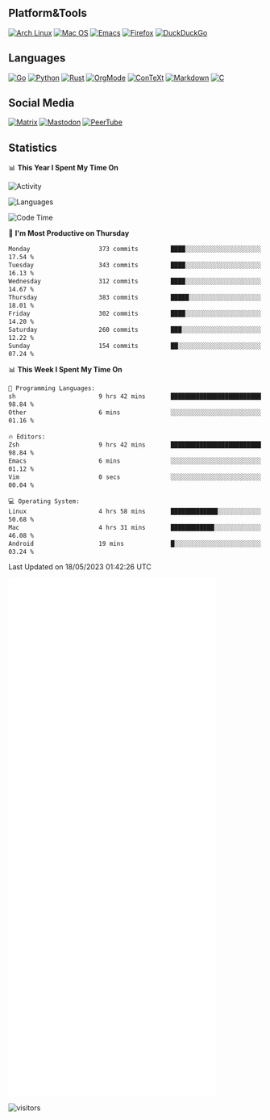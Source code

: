 ## Platform&Tools

[![Arch Linux](https://img.shields.io/badge/ArchLinux-1793D1?logo=arch-linux&logoColor=fff&style=flat-square)](https://archlinux.org/)
[![Mac OS](https://img.shields.io/badge/MacOS-000000?style=flat-square&logo=macos&logoColor=F0F0F0)](https://www.apple.com/macos/)
[![Emacs](https://img.shields.io/badge/Emacs-%237F5AB6.svg?&style=flat-square&logo=gnu-emacs&logoColor=white)](https://www.gnu.org/software/emacs/)
[![Firefox](https://img.shields.io/badge/Firefox-FF7139?style=flat-square&logo=Firefox-Browser&logoColor=white)](https://firefox.com/)
[![DuckDuckGo](https://img.shields.io/badge/DuckDuckGo-DE5833?style=flat-square&logo=DuckDuckGo&logoColor=white)](https://duckduckgo.com/)

## Languages

[![Go](https://img.shields.io/badge/Golang-%2300ADD8.svg?style=flat-square&logo=go&logoColor=white)](https://golang.org/)
[![Python](https://img.shields.io/badge/Python-3670A0?style=flat-square&logo=python&logoColor=ffdd54)](https://www.python.org/)
[![Rust](https://img.shields.io/badge/Rust-%23000000.svg?style=flat-square&logo=rust&logoColor=white)](https://www.rust-lang.org/)
[![OrgMode](https://img.shields.io/badge/OrgMode-%23000000.svg?style=flat-square&logo=org&logoColor=white)](https://orgmode.org/)
[![ConTeXt](https://img.shields.io/badge/ConTeXt-%23008080.svg?style=flat-square&logo=latex&logoColor=white)](https://contextgarden.net/)
[![Markdown](https://img.shields.io/badge/MarkDown-%23000000.svg?style=flat-square&logo=markdown&logoColor=white)](https://daringfireball.net/projects/markdown/)
[![C](https://img.shields.io/badge/C-%2300599C.svg?style=flat-square&logo=c&logoColor=white)](https://www.iso.org/standard/74528.html)

## Social Media
<!--[![Telegram](https://img.shields.io/badge/SteamedFish-2CA5E0?style=social&logo=telegram&logoColor=white)](https://t.me/SteamedFish)-->

[![Matrix](https://img.shields.io/badge/SteamedFish-2CA5E0?style=social&logo=matrix&logoColor=black)](https://matrix.to/#/@i:steamedfish.org)
[![Mastodon](https://img.shields.io/mastodon/follow/109596467238113271?domain=https%3A%2F%2Fmastodon.steamedfish.org%2F&style=social)](https://steamedfish.org/@SteamedFish)
[![PeerTube](https://img.shields.io/badge/PeerTube-23000000.svg?logo=peertube&style=social)](https://peertube.steamedfish.org/)

## Statistics


📊 **This Year I Spent My Time On** 

![Activity](https://wakatime.com/share/@SteamedFish/7529f30a-f1b7-40a4-8d09-e6d855cb7a13.png)

![Languages](https://wakatime.com/share/@SteamedFish/1c5e5366-0e9e-40d8-ac85-d630f61b69c6.svg)

<!--START_SECTION:waka-->
![Code Time](http://img.shields.io/badge/Code%20Time-2%2C450%20hrs%2038%20mins-blue)

📅 **I'm Most Productive on Thursday** 

```text
Monday                   373 commits         ████░░░░░░░░░░░░░░░░░░░░░   17.54 % 
Tuesday                  343 commits         ████░░░░░░░░░░░░░░░░░░░░░   16.13 % 
Wednesday                312 commits         ████░░░░░░░░░░░░░░░░░░░░░   14.67 % 
Thursday                 383 commits         █████░░░░░░░░░░░░░░░░░░░░   18.01 % 
Friday                   302 commits         ████░░░░░░░░░░░░░░░░░░░░░   14.20 % 
Saturday                 260 commits         ███░░░░░░░░░░░░░░░░░░░░░░   12.22 % 
Sunday                   154 commits         ██░░░░░░░░░░░░░░░░░░░░░░░   07.24 % 
```


📊 **This Week I Spent My Time On** 

```text
💬 Programming Languages: 
sh                       9 hrs 42 mins       █████████████████████████   98.84 % 
Other                    6 mins              ░░░░░░░░░░░░░░░░░░░░░░░░░   01.16 % 

🔥 Editors: 
Zsh                      9 hrs 42 mins       █████████████████████████   98.84 % 
Emacs                    6 mins              ░░░░░░░░░░░░░░░░░░░░░░░░░   01.12 % 
Vim                      0 secs              ░░░░░░░░░░░░░░░░░░░░░░░░░   00.04 % 

💻 Operating System: 
Linux                    4 hrs 58 mins       █████████████░░░░░░░░░░░░   50.68 % 
Mac                      4 hrs 31 mins       ████████████░░░░░░░░░░░░░   46.08 % 
Android                  19 mins             █░░░░░░░░░░░░░░░░░░░░░░░░   03.24 % 
```


 Last Updated on 18/05/2023 01:42:26 UTC
<!--END_SECTION:waka-->


![Metrics](https://github.com/SteamedFish/SteamedFish/blob/master/github-metrics.svg)


![visitors](https://visitor-badge.laobi.icu/badge?page_id=SteamedFish.SteamedFish)
